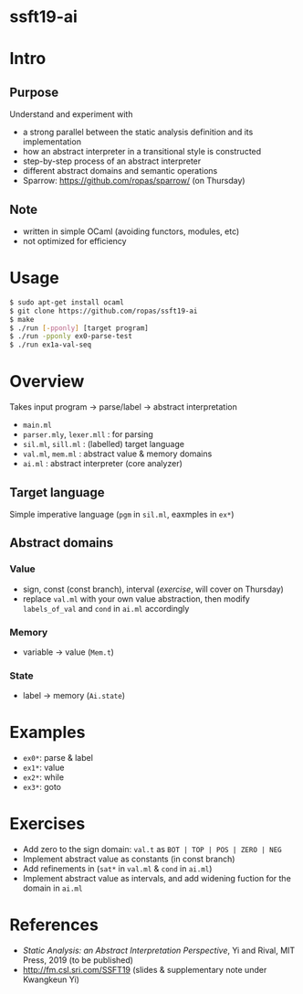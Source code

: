 # ssft19-ai

# Intro

## Purpose
Understand and experiment with
- a strong parallel between the static analysis definition and its implementation
- how an abstract interpreter in a transitional style is constructed
- step-by-step process of an abstract interpreter
- different abstract domains and semantic operations
- Sparrow: https://github.com/ropas/sparrow/ (on Thursday)

## Note
- written in simple OCaml (avoiding functors, modules, etc)
- not optimized for efficiency

# Usage
```sh
$ sudo apt-get install ocaml
$ git clone https://github.com/ropas/ssft19-ai
$ make
$ ./run [-pponly] [target program]
$ ./run -pponly ex0-parse-test
$ ./run ex1a-val-seq
```

# Overview

Takes input program -> parse/label -> abstract interpretation
- `main.ml`
- `parser.mly`, `lexer.mll` : for parsing
- `sil.ml`, `sill.ml` : (labelled) target language
- `val.ml`, `mem.ml` : abstract value & memory domains
- `ai.ml` : abstract interpreter (core analyzer)

## Target language
Simple imperative language (`pgm` in `sil.ml`, eaxmples in `ex*`)

## Abstract domains

### Value
- sign, const (const branch), interval (*exercise*, will cover on Thursday)
- replace `val.ml` with your own value abstraction, then modify `labels_of_val` and `cond` in `ai.ml` accordingly

### Memory
- variable -> value (`Mem.t`)

### State
- label -> memory (`Ai.state`)


# Examples

- `ex0*`: parse & label
- `ex1*`: value
- `ex2*`: while
- `ex3*`: goto

# Exercises
- Add zero to the sign domain: `val.t` as `BOT | TOP | POS | ZERO | NEG`
- Implement abstract value as constants (in const branch)
- Add refinements in (`sat*` in `val.ml` & `cond` in `ai.ml`)
- Implement abstract value as intervals, and add widening fuction for the domain in `ai.ml`

# References

- <i>Static Analysis: an Abstract Interpretation Perspective</i>, Yi and Rival, MIT Press, 2019 (to be published)
- http://fm.csl.sri.com/SSFT19 (slides & supplementary note under Kwangkeun Yi)
